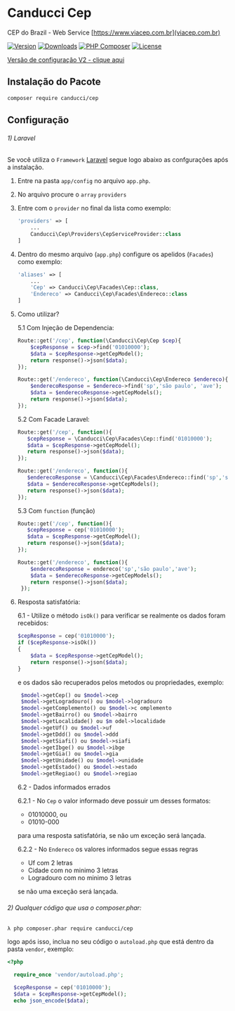 # Canducci Cep

CEP do Brazil - Web Service [https://www.viacep.com.br](viacep.com.br)

[![Version](https://img.shields.io/packagist/v/canducci/cep.svg?label=version)](https://packagist.org/packages/canducci/cep)
[![Downloads](https://img.shields.io/packagist/dt/canducci/cep.svg?style=flat)](https://packagist.org/packages/canducci/cep)
[![PHP Composer](https://github.com/netdragoon/canduccicep/workflows/PHP%20Composer/badge.svg)](https://packagist.org/packages/canducci/cep)
[![License](https://img.shields.io/packagist/l/canducci/cep.svg)](https://packagist.org/packages/canducci/cep)

[Versão de configuração V2 - clique aqui](https://github.com/netdragoon/canduccicep/blob/master/READMEv2.md)

## Instalação do Pacote

```sh
composer require canducci/cep
```

## Configuração

###### 1) Laravel

Se você utiliza o `Framework` [Laravel](https://www.laravel.com) segue logo abaixo as confgurações após a instalação.

1. Entre na pasta `app/config` no arquivo `app.php`.
2. No arquivo procure o `array` `providers`
3. Entre com o `provider` no final da lista como exemplo:

   ```php
   'providers' => [
       ...
       Canducci\Cep\Providers\CepServiceProvider::class
   ]

   ```

4. Dentro do mesmo arquivo (`app.php`) configure os apelidos (`Facades`) como exemplo:

   ```php
   'aliases' => [
       ...
       'Cep' => Canducci\Cep\Facades\Cep::class,
       'Endereco' => Canducci\Cep\Facades\Endereco::class
   ]

   ```

5. Como utilizar?

   5.1 Com Injeção de Dependencia:

   ```php
   Route::get('/cep', function(\Canducci\Cep\Cep $cep){
       $cepResponse = $cep->find('01010000');
       $data = $cepResponse->getCepModel();
       return response()->json($data);
   });

   Route::get('/endereco', function(\Canducci\Cep\Endereco $endereco){
       $enderecoResponse = $endereco->find('sp','são paulo', 'ave');
       $data = $enderecoResponse->getCepModels();
       return response()->json($data);
   });
   ```

   5.2 Com Facade Laravel:

   ```php
   Route::get('/cep', function(){
      $cepResponse = \Canducci\Cep\Facades\Cep::find('01010000');
      $data = $cepResponse->getCepModel();
      return response()->json($data);
   });

   Route::get('/endereco', function(){
      $enderecoResponse = \Canducci\Cep\Facades\Endereco::find('sp','são paulo', 'ave');
      $data = $enderecoResponse->getCepModels();
      return response()->json($data);
   });
   ```

   5.3 Com `function` (função)

   ```php
   Route::get('/cep', function(){
      $cepResponse = cep('01010000');
      $data = $cepResponse->getCepModel();
      return response()->json($data);
   });

   Route::get('/endereco', function(){
       $enderecoResponse = endereco('sp','são paulo','ave');
       $data = $enderecoResponse->getCepModels();
       return response()->json($data);
    });
   ```

6. Resposta satisfatória:

   6.1 - Utilize o método `isOk()` para verificar se realmente os dados foram recebidos:

   ```php
   $cepResponse = cep('01010000');
   if ($cepResponse->isOk())
   {
       $data = $cepResponse->getCepModel();
       return response()->json($data);
   }
   ```

   e os dados são recuperados pelos metodos ou propriedades, exemplo:

   ```php
    $model->getCep() ou $model->cep
    $model->getLogradouro() ou $model->logradouro
    $model->getComplemento() ou $model->c omplemento
    $model->getBairro() ou $model->bairro
    $model->getLocalidade() ou $m odel->localidade
    $model->getUf() ou $model->uf
    $model->getDdd() ou $model->ddd
    $model->getSiafi() ou $model->siafi
    $model->getIbge() ou $model->ibge
    $model->getGia() ou $model->gia
    $model->getUnidade() ou $model->unidade
    $model->getEstado() ou $model->estado
    $model->getRegiao() ou $model->regiao
   ```

   6.2 - Dados informados errados

   6.2.1 - No `Cep` o valor informado deve possuir um desses formatos:

   - 01010000, ou
   - 01010-000

   para uma resposta satisfatória, se não um exceção será lançada.

   6.2.2 - No `Endereco` os valores informados segue essas regras

   - Uf com 2 letras
   - Cidade com no minimo 3 letras
   - Logradouro com no minimo 3 letras

   se não uma exceção será lançada.

###### 2) Qualquer código que usa o composer.phar:

```
λ php composer.phar require canducci/cep
```

logo após isso, inclua no seu código o `autoload.php` que está dentro da pasta `vendor`, exemplo:

```php
<?php

  require_once 'vendor/autoload.php';

  $cepResponse = cep('01010000');
  $data = $cepResponse->getCepModel();
  echo json_encode($data);
```
